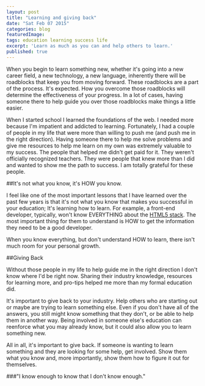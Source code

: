 ```yaml
---
layout: post
title: "Learning and giving back"
date: "Sat Feb 07 2015"
categories: blog
featuredImage:
tags: education learning success life
excerpt: 'Learn as much as you can and help others to learn.'
published: true
---
```


When you begin to learn something new, whether it's going into a new career field, a new technology, a new language, inherently there will be roadblocks that keep you from moving forward. These roadblocks are a part of the process. It's expected. How you overcome those roadblocks will determine the effectiveness of your progress. In a lot of cases, having someone there to help guide you over those roadblocks make things a little easier.

When I started school I learned the foundations of the web. I needed more because I'm impatient and addicted to learning. Fortunately, I had a couple of people in my life that were more than willing to push me (and push me in the right direction). Having someone there to help me solve problems and give me resources to help me learn on my own was extremely valuable to my success. The people that helped me didn't get paid for it. They weren't officially recognized teachers. They were people that knew more than I did and wanted to show me the path to success. I am totally grateful for these people.

##It's not what you know, it's HOW you know.

I feel like one of the most important lessons that I have learned over the past few years is that it's not what you know that makes you successful in your education; It's learning how to learn. For example, a front-end developer, typically, won't know EVERYTHING about the [HTML5 stack](http://learningcircuits.blogspot.com/2011/12/what-do-we-mean-when-we-say-html5.html). The most important thing for them to understand is HOW to get the information they need to be a good developer.

When you know everything, but don't understand HOW to learn, there isn't much room for your personal growth.

##Giving Back

Without those people in my life to help guide me in the right direction I don't know where I'd be right now. Sharing their industry knowledge, resources for learning more, and pro-tips helped me more than my formal education did.

It's important to give back to your industry. Help others who are starting out or maybe are trying to learn something else. Even if you don't have all of the answers, you still might know something that they don't, or be able to help them in another way. Being involved in someone else's education can reenforce what you may already know, but it could also allow you to learn something new.

All in all, it's important to give back. If someone is wanting to learn something and they are looking for some help, get involved. Show them what you know and, more importantly, show them how to figure it out for themselves.

###"I know enough to know that I don't know enough."
